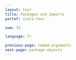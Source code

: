 ```yaml
---
layout: tour
title: Packages and Imports
partof: scala-tour

num: 33

language: fr

previous-page: named-arguments
next-page: package-objects
---
```

